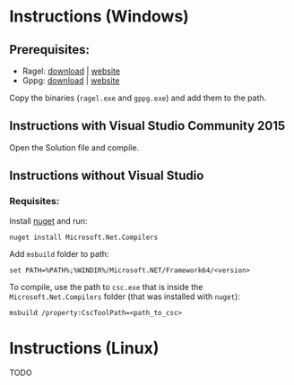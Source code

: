 # Instructions (Windows)

## Prerequisites:

- Ragel: [download](https://github.com/eloraiby/ragel-windows/blob/master/ragel.exe?raw=true) | [website](http://www.colm.net/open-source/ragel/)
- Gppg: [download](https://gppg.codeplex.com/downloads/get/899043) | [website](https://gppg.codeplex.com/)

Copy the binaries (`ragel.exe` and `gppg.exe`) and add them to the path.

## Instructions with Visual Studio Community 2015
Open the Solution file and compile.

## Instructions without Visual Studio

### Requisites:

Install [nuget](https://dist.nuget.org/index.html) and run:
```
nuget install Microsoft.Net.Compilers
```

Add `msbuild` folder to path:
```
set PATH=%PATH%;%WINDIR%/Microsoft.NET/Framework64/<version>
```

To compile, use the path to `csc.exe` that is inside the `Microsoft.Net.Compilers` folder (that was installed with `nuget`):
```
msbuild /property:CscToolPath=<path_to_csc>
```

# Instructions (Linux)
TODO
